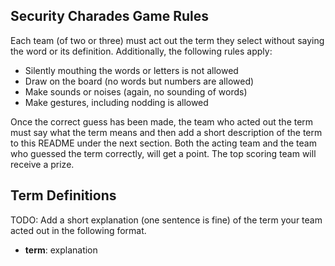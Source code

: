 ## Security Charades Game Rules

Each team (of two or three) must act out the term they select without saying the word or its definition. Additionally, the following rules apply:

- Silently mouthing the words or letters is not allowed
- Draw on the board (no words but numbers are allowed)
- Make sounds or noises (again, no sounding of words)
- Make gestures, including nodding is allowed

Once the correct guess has been made, the team who acted out the term must say what the term means and then add a short description of the term to this README under the next section. Both the acting team and the team who guessed the term correctly, will get a point. The top scoring team will receive a prize.

## Term Definitions

TODO: Add a short explanation (one sentence is fine) of the term your team acted out in the following format.

- **term**: explanation

